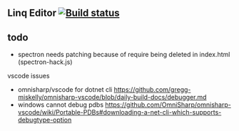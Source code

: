 Linq Editor [![Build status](https://ci.appveyor.com/api/projects/status/s7adk4g4bu8dmh9k?svg=true)](https://ci.appveyor.com/project/stofte/linq-editor)
-----------

todo
----
- spectron needs patching because of require being deleted in index.html (spectron-hack.js)

vscode issues
- omnisharp/vscode for dotnet cli https://github.com/gregg-miskelly/omnisharp-vscode/blob/daily-build-docs/debugger.md
- windows cannot debug pdbs https://github.com/OmniSharp/omnisharp-vscode/wiki/Portable-PDBs#downloading-a-net-cli-which-supports-debugtype-option
